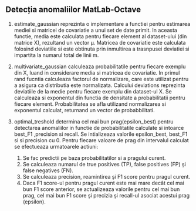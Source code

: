 ## Detecția anomaliilor MatLab-Octave


1. estimate_gaussian reprezinta o implementare a functiei pentru estimarea mediei si matricei de covariatie a unui set de date primit. In aceasta functie, media este calculata pentru fiecare element al dataset-ului (din matrice X), rezultand un vector μ. Matricea de covariatie este calculata folosind deviatiile si este obtinuta prin inmultirea a trasnpusei deviatiei si impartita la numarul total de linii m.

2. multivariate_gaussian calculeaza probabilitatile pentru fiecare exemplu din X, luand in considerare media si matricea de covariatie. In primul rand fucntia calculeaza factorul de normalizare, care este utilizat pentru a asigura ca distributia este normalizata. Calcului deviations reprezinta deviatiile de la medie pentru fiecare exemplu din dataset-ul X. Se calculeaza si exponentul din functia de densitate a probabilitatii pentru fiecare element. Probabilitatea se afla utilizand normalizarea si exponentul calculat, returnand un vector de probabbilitati.

3. optimal_treshold determina cel mai bun prag(epsilon_best) pentru detectarea anomaliilor in functie de probabilitatile calculate si intoarce best_F1 ,precision si recall. Se intializeaza valorile epsilon_best, best_F1 si si precision cu 0. Pentru fiecare valoare de prag din intervalul calculat se efectueaza urmatoarele actiuni:
    1. Se fac predictii pe baza probabilitatilor si a pragului curent.
    2. Se calculeaza numarul de true positives (TP), false positives (FP) și false negatives (FN).
    3. Se calculeaza precision, reamintirea și F1 score pentru pragul curent.
    4. Daca F1 score-ul pentru pragul curent este mai mare decât cel mai bun F1 score anterior, se actualizeaza valorile pentru cel mai bun prag, cel mai bun F1 score și precizia și recall-ul asociat acestui prag (epsilon).
